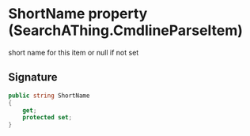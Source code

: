 # ShortName property (SearchAThing.CmdlineParseItem)
short name for this item or null if not set

## Signature
```csharp
public string ShortName
{
    get;
    protected set;
}
```

